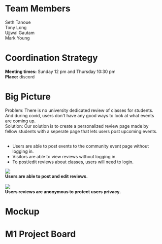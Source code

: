
# Team Members

Seth Tanoue <br>
Tony Long <br>
Ujjwal Gautam <br>
Mark Young <br>

# Coordination Strategy
<b>Meeting times:</b> Sunday 12 pm and Thursday 10:30 pm <br>
<b>Place:</b> discord

# Big Picture
Problem: There is no university dedicated review of classes for students. And during covid, users don't have any good ways to look at what events are coming up. <br>
Solution: Our solution is to create a personalized review page made by fellow students with a seperate page that lets users post upcoming events.  <br>
<br>
<ul>
  <li> Users are able to post events to the community event page without logging in. </li>
  <li> Visitors are able to view reviews without logging in. </li>
  <li> To post/edit reviews about classes, users will need to login. </li>
</ul>
<img src="https://www.ratemyprofessors.com/static/media/instructional-slide-pencil-lady.492f2289.svg"> <br>
<b> Users are able to post and edit reviews. <br>
<br>
<img src="https://www.ratemyprofessors.com/static/media/instructional-slide-mystery-lady.bf022e31.svg"> <br>
<b> Users reviews are anonymous to protect users privacy. <br>

# Mockup
# M1 Project Board
